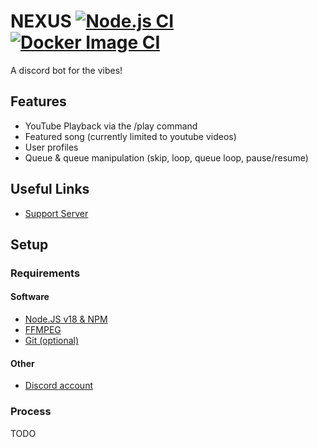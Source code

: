 # NEXUS [![Node.js CI](https://github.com/W0LFB0MB/NEXUS/actions/workflows/node.js.yml/badge.svg)](https://github.com/W0LFB0MB/NEXUS/actions/workflows/node.js.yml) [![Docker Image CI](https://github.com/W0LFB0MB/NEXUS/actions/workflows/docker-image.yml/badge.svg?branch=master)](https://github.com/W0LFB0MB/NEXUS/actions/workflows/docker-image.yml)

A discord bot for the vibes!

## Features

* YouTube Playback via the /play command
* Featured song (currently limited to youtube videos)
* User profiles
* Queue & queue manipulation (skip, loop, queue loop, pause/resume)

## Useful Links

* [Support Server](https://discord.gg/mwDmGCnbKF)

## Setup

### Requirements

#### Software

* [Node.JS v18 & NPM](https://nodejs.org/en/download/)
* [FFMPEG](https://ffmpeg.org/download.html)
* [Git (optional)](https://git-scm.com/downloads)

#### Other

* [Discord account](https://discord.com/)

### Process

TODO
